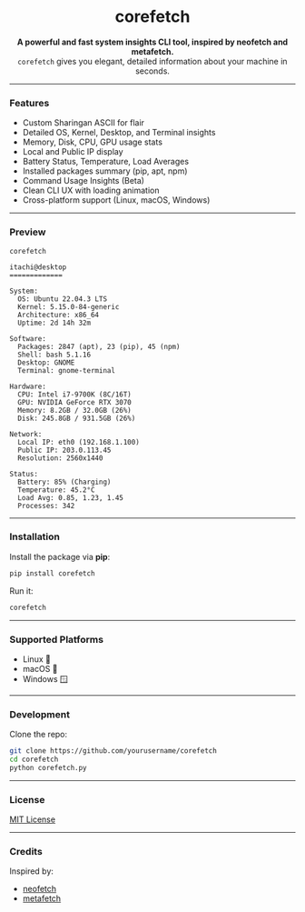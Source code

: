 <h1 align="center"> corefetch</h1>
<p align="center">
  <b>A powerful and fast system insights CLI tool, inspired by neofetch and metafetch.</b><br>
  <code>corefetch</code> gives you elegant, detailed information about your machine in seconds.
</p>

---

###  Features

- Custom Sharingan ASCII for flair
- Detailed OS, Kernel, Desktop, and Terminal insights
- Memory, Disk, CPU, GPU usage stats
- Local and Public IP display
- Battery Status, Temperature, Load Averages
- Installed packages summary (pip, apt, npm)
- Command Usage Insights (Beta)
- Clean CLI UX with loading animation
- Cross-platform support (Linux, macOS, Windows)

---

###  Preview

```shell
corefetch

itachi@desktop    
=============    

System:    
  OS: Ubuntu 22.04.3 LTS    
  Kernel: 5.15.0-84-generic    
  Architecture: x86_64    
  Uptime: 2d 14h 32m    

Software:    
  Packages: 2847 (apt), 23 (pip), 45 (npm)    
  Shell: bash 5.1.16    
  Desktop: GNOME    
  Terminal: gnome-terminal    

Hardware:    
  CPU: Intel i7-9700K (8C/16T)    
  GPU: NVIDIA GeForce RTX 3070    
  Memory: 8.2GB / 32.0GB (26%)    
  Disk: 245.8GB / 931.5GB (26%)    

Network:    
  Local IP: eth0 (192.168.1.100)    
  Public IP: 203.0.113.45    
  Resolution: 2560x1440    

Status:    
  Battery: 85% (Charging)    
  Temperature: 45.2°C    
  Load Avg: 0.85, 1.23, 1.45    
  Processes: 342    
```

---

###  Installation

Install the package via **pip**:

```bash
pip install corefetch
```

Run it:

```bash
corefetch
```

---

###  Supported Platforms

- Linux 🐧
- macOS 🍎
- Windows 🪟

---

###  Development

Clone the repo:

```bash
git clone https://github.com/yourusername/corefetch
cd corefetch
python corefetch.py
```

---

###  License

[MIT License](LICENSE)

---

###  Credits

Inspired by:  
- [neofetch](https://github.com/dylanaraps/neofetch)  
- [metafetch](https://github.com/volksgeistt/metafetch)
